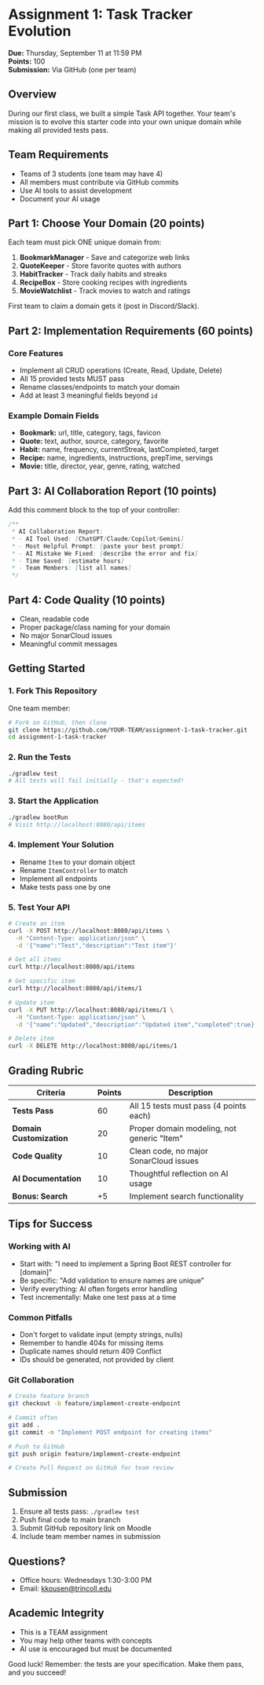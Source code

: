 # Assignment 1: Task Tracker Evolution

**Due:** Thursday, September 11 at 11:59 PM  
**Points:** 100  
**Submission:** Via GitHub (one per team)

## Overview

During our first class, we built a simple Task API together. Your team's mission is to evolve this starter code into your own unique domain while making all provided tests pass.

## Team Requirements

- Teams of 3 students (one team may have 4)
- All members must contribute via GitHub commits
- Use AI tools to assist development
- Document your AI usage

## Part 1: Choose Your Domain (20 points)

Each team must pick ONE unique domain from:

1. **BookmarkManager** - Save and categorize web links
2. **QuoteKeeper** - Store favorite quotes with authors  
3. **HabitTracker** - Track daily habits and streaks
4. **RecipeBox** - Store cooking recipes with ingredients
5. **MovieWatchlist** - Track movies to watch and ratings

First team to claim a domain gets it (post in Discord/Slack).

## Part 2: Implementation Requirements (60 points)

### Core Features
- Implement all CRUD operations (Create, Read, Update, Delete)
- All 15 provided tests MUST pass
- Rename classes/endpoints to match your domain
- Add at least 3 meaningful fields beyond `id`

### Example Domain Fields
- **Bookmark:** url, title, category, tags, favicon
- **Quote:** text, author, source, category, favorite
- **Habit:** name, frequency, currentStreak, lastCompleted, target
- **Recipe:** name, ingredients, instructions, prepTime, servings
- **Movie:** title, director, year, genre, rating, watched

## Part 3: AI Collaboration Report (10 points)

Add this comment block to the top of your controller:

```java
/**
 * AI Collaboration Report:
 * - AI Tool Used: [ChatGPT/Claude/Copilot/Gemini]
 * - Most Helpful Prompt: [paste your best prompt]
 * - AI Mistake We Fixed: [describe the error and fix]
 * - Time Saved: [estimate hours]
 * - Team Members: [list all names]
 */
```

## Part 4: Code Quality (10 points)

- Clean, readable code
- Proper package/class naming for your domain
- No major SonarCloud issues
- Meaningful commit messages

## Getting Started

### 1. Fork This Repository
One team member:
```bash
# Fork on GitHub, then clone
git clone https://github.com/YOUR-TEAM/assignment-1-task-tracker.git
cd assignment-1-task-tracker
```

### 2. Run the Tests
```bash
./gradlew test
# All tests will fail initially - that's expected!
```

### 3. Start the Application
```bash
./gradlew bootRun
# Visit http://localhost:8080/api/items
```

### 4. Implement Your Solution
- Rename `Item` to your domain object
- Rename `ItemController` to match
- Implement all endpoints
- Make tests pass one by one

### 5. Test Your API
```bash
# Create an item
curl -X POST http://localhost:8080/api/items \
  -H "Content-Type: application/json" \
  -d '{"name":"Test","description":"Test item"}'

# Get all items  
curl http://localhost:8080/api/items

# Get specific item
curl http://localhost:8080/api/items/1

# Update item
curl -X PUT http://localhost:8080/api/items/1 \
  -H "Content-Type: application/json" \
  -d '{"name":"Updated","description":"Updated item","completed":true}'

# Delete item
curl -X DELETE http://localhost:8080/api/items/1
```

## Grading Rubric

| Criteria | Points | Description |
|----------|--------|-------------|
| **Tests Pass** | 60 | All 15 tests must pass (4 points each) |
| **Domain Customization** | 20 | Proper domain modeling, not generic "Item" |
| **Code Quality** | 10 | Clean code, no major SonarCloud issues |
| **AI Documentation** | 10 | Thoughtful reflection on AI usage |
| **Bonus: Search** | +5 | Implement search functionality |

## Tips for Success

### Working with AI
- Start with: "I need to implement a Spring Boot REST controller for [domain]"
- Be specific: "Add validation to ensure names are unique"
- Verify everything: AI often forgets error handling
- Test incrementally: Make one test pass at a time

### Common Pitfalls
- Don't forget to validate input (empty strings, nulls)
- Remember to handle 404s for missing items
- Duplicate names should return 409 Conflict
- IDs should be generated, not provided by client

### Git Collaboration
```bash
# Create feature branch
git checkout -b feature/implement-create-endpoint

# Commit often
git add .
git commit -m "Implement POST endpoint for creating items"

# Push to GitHub
git push origin feature/implement-create-endpoint

# Create Pull Request on GitHub for team review
```

## Submission

1. Ensure all tests pass: `./gradlew test`
2. Push final code to main branch
3. Submit GitHub repository link on Moodle
4. Include team member names in submission

## Questions?

- Office hours: Wednesdays 1:30-3:00 PM
- Email: kkousen@trincoll.edu

## Academic Integrity

- This is a TEAM assignment
- You may help other teams with concepts
- AI use is encouraged but must be documented

Good luck! Remember: the tests are your specification. Make them pass, and you succeed!